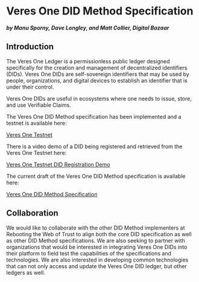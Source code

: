 # Veres One DID Method Specification
***by Manu Sporny, Dave Longley, and Matt Collier, Digital Bazaar***

## Introduction

The Veres One Ledger is a permissionless public ledger designed specifically 
for the creation and management of decentralized identifiers (DIDs). Veres 
One DIDs are self-sovereign identifiers that may be used by people, 
organizations, and digital devices to establish an identifier that is 
under their control. 

Veres One DIDs are useful in ecosystems where one needs to issue, store, and 
use Verifiable Claims. 

The Veres One DID Method specification has been implemented and a
testnet is available here:

[Veres One Testnet](https://testnet.veres.one/)

There is a video demo of a DID being registered and retrieved from the
Veres One Testnet here:

[Veres One Testnet DID Registration Demo](https://www.youtube.com/watch?v=tQzQKZKF93w)

The current draft of the Veres One DID Method specification is available here:

[Veres One DID Method Specification](https://w3c-ccg.github.io/didm-veres-one/)

## Collaboration

We would like to collaborate with the other DID Method implementers at 
Rebooting the Web of Trust to align both the core DID specification as well
as other DID Method specifications. We are also seeking to partner with
organizations that would be interested in integrating Veres One DIDs into their
platform to field test the capabilities of the specifications and technologies.
We are also interested in developing common technologies that can not only
access and update the Veres One DID ledger, but other ledgers as well.
